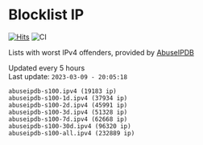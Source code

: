 # Blocklist IP

[![Hits](https://hits.seeyoufarm.com/api/count/incr/badge.svg?url=https%3A%2F%2Fgithub.com%2Fborestad%2Fblocklist-ip%2F&count_bg=%2379C83D&title_bg=%23555555&icon=&icon_color=%23E7E7E7&title=hits&edge_flat=false)](https://hits.seeyoufarm.com)  ![CI](https://img.shields.io/github/workflow/status/borestad/blocklist-ip/CI?style=flat-square)

Lists with worst IPv4 offenders, provided by [AbuseIPDB](https://www.abuseipdb.com/)

<!-- FOOTER-PLACEHOLDER -->
Updated every 5 hours<br>
Last update: `2023-03-09 - 20:05:18`
```
abuseipdb-s100.ipv4 (19183 ip)
abuseipdb-s100-1d.ipv4 (37934 ip)
abuseipdb-s100-2d.ipv4 (45991 ip)
abuseipdb-s100-3d.ipv4 (51328 ip)
abuseipdb-s100-7d.ipv4 (62668 ip)
abuseipdb-s100-30d.ipv4 (96320 ip)
abuseipdb-s100-all.ipv4 (232889 ip)
```

